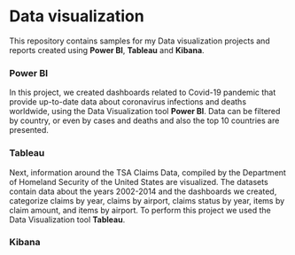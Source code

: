# Data visualization

This repository contains samples for my Data visualization projects and reports created using **Power BI**, **Tableau** and **Kibana**.

### Power BI 

In this project, we created dashboards related to Covid-19 pandemic that provide up-to-date data about coronavirus
infections and deaths worldwide, using the Data Visualization tool **Power BI**. Data can be filtered by country,
or even by cases and deaths and also the top 10 countries are presented.  


### Tableau

Next, information around the TSA Claims Data, compiled by the Department of Homeland Security of the United States
are visualized. The datasets contain data about the years 2002-2014 and the dashboards we created, categorize claims
by year, claims by airport, claims status by year, items by claim amount, and items by airport. To perform this project
we used the Data Visualization tool **Tableau**. 


### Kibana

